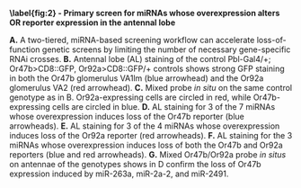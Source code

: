 **\label{fig:2} - Primary screen for miRNAs whose overexpression alters OR reporter expression in the antennal lobe**

**A.** A two-tiered, miRNA-based screening workflow can accelerate loss-of-function genetic screens by limiting the number of necessary gene-specific RNAi crosses. **B.** Antennal lobe (AL) staining of the control Pbl-Gal4/+; Or47b>CD8::GFP, Or92a>CD8::GFP/+ controls shows strong GFP staining in both the Or47b glomerulus VA1lm (blue arrowhead) and the Or92a glomerulus VA2 (red arrowhead). **C.** Mixed probe *in situ* on the same control genotype as in B. Or92a-expressing cells are circled in red, while Or47b-expressing cells are circled in blue. **D.** AL staining for 3 of the 7 miRNAs whose overexpression induces loss of the Or47b reporter (blue arrowheads). **E.** AL staining for 3 of the 4 miRNAs whose overexpression induces loss of the Or92a reporter (red arrowheads). **F.** AL staining for the 3 miRNAs whose overexpression induces loss of both the Or47b and Or92a reporters (blue and red arrowheads). **G.** Mixed Or47b/Or92a probe *in situs* on antennae of the genotypes shows in D confirm the loss of Or47b expression induced by miR-263a, miR-2a-2, and miR-2491.